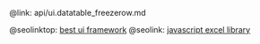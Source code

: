 @link: api/ui.datatable_freezerow.md

@seolinktop: [best ui framework](https://webix.com)
@seolink: [javascript excel library](https://webix.com/widget/excel_viewer/)